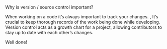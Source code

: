 Why is version / source control important?

When working on a code it’s always important to track your changes. , It’s crucial to keep thorough records of the work being done while developing. Version control acts as a growth chart for a project, allowing contributors to stay up to date with each other’s changes. 


Well done!

